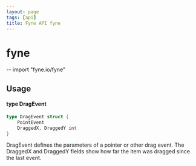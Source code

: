 ```yaml
---
layout: page
tags: [api]
title: Fyne API fyne
---
```


# fyne
--
    import "fyne.io/fyne"

## Usage

#### type DragEvent

```go
type DragEvent struct {
	PointEvent
	DraggedX, DraggedY int
}
```

DragEvent defines the parameters of a pointer or other drag event. The DraggedX and DraggedY fields show how far the item was dragged since the last event.
